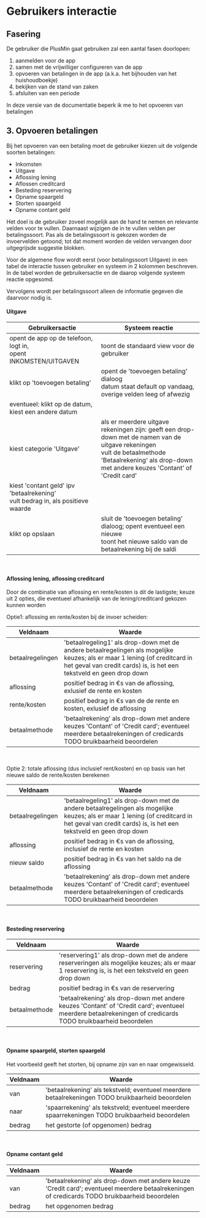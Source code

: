 # Gebruikers interactie

## Fasering

De gebruiker die PlusMin gaat gebruiken zal een aantal fasen doorlopen:

1. aanmelden voor de app
2. samen met de vrijwilliger configureren van de app
3. opvoeren van betalingen in de app (a.k.a. het bijhouden van het huishoudboekje)
4. bekijken van de stand van zaken
5. afsluiten van een periode

In deze versie van de documentatie beperk ik me to het opvoeren van betalingen

## 3. Opvoeren betalingen

Bij het opvoeren van een betaling moet de gebruiker kiezen uit de volgende soorten betalingen:

- Inkomsten
- Uitgave
- Aflossing lening
- Aflossen creditcard
- Besteding reservering
- Opname spaargeld
- Storten spaargeld
- Opname contant geld

Het doel is de gebruiker zoveel mogelijk aan de hand te nemen en relevante velden voor te vullen. Daarnaast wijzigen de
in te vullen velden per betalingssoort. Pas als de betalingssoort is gekozen worden de invoervelden getoond; tot dat
moment worden de velden vervangen door uitgegrijsde suggestie blokken.

Voor de algemene flow wordt eerst (voor betalingssoort Uitgave) in een tabel de interactie tussen gebruiker en systeem
in 2 kolommen beschreven. In de tabel worden de gebruikersactie en de daarop volgende systeem reactie opgesomd.

Vervolgens wordt per betalingssoort alleen de informatie gegeven die daarvoor nodig is.

#### Uitgave

| Gebruikersactie                                                                    | Systeem reactie                                                                                                                                                                                            |
|------------------------------------------------------------------------------------|------------------------------------------------------------------------------------------------------------------------------------------------------------------------------------------------------------|
| opent de app op de telefoon, logt in, <br/>opent INKOMSTEN/UITGAVEN                | toont de standaard view voor de gebruiker                                                                                                                                                                  |
| klikt op 'toevoegen betaling'                                                      | opent de 'toevoegen betaling' dialoog<br/>datum staat default op vandaag, overige velden leeg  of afwezig                                                                                                  |
| eventueel: klikt op de datum, kiest een andere datum                               |                                                                                                                                                                                                            |
| kiest categorie 'Uitgave'                                                          | als er meerdere uitgave rekeningen zijn: geeft een drop-down met de namen van de uitgave rekeningen<br/>vult de betaalmethode 'Betaalrekening' als drop-down  met andere keuzes 'Contant' of 'Credit card' |
| kiest 'contant geld' ipv 'betaalrekening'<br/>vult bedrag in, als positieve waarde |                                                                                                                                                                                                            |
| klikt op opslaan                                                                   | sluit de 'toevoegen betaling' dialoog; opent eventueel een nieuwe<br/>toont het nieuwe saldo van de betaalrekening bij de saldi                                                                            |

&nbsp;

#### Aflossing lening, aflossing creditcard

Door de combinatie van aflossing en rente/kosten is dit de lastigste; keuze uit 2 opties, die eventueel afhankelijk van
de lening/creditcard gekozen kunnen worden

Optie1: aflossing en rente/kosten bij de invoer scheiden:

| Veldnaam         | Waarde                                                                                                                                                                                                      |
|------------------|-------------------------------------------------------------------------------------------------------------------------------------------------------------------------------------------------------------|
| betaalregelingen | 'betaalregeling1' als drop-down  met de andere betaalregelingen als mogelijke keuzes; als er maar 1 lening (of creditcard in het geval van credit cards) is, is het een tekstveld en geen drop down |      
| aflossing        | positief bedrag in &euro;s van de aflossing, exlusief de rente en kosten                                                                                                                                    |      
| rente/kosten     | positief bedrag in &euro;s van de de rente en kosten, exlusief de aflossing                                                                                                                                 |      
| betaalmethode    | 'betaalrekening' als drop-down  met andere keuzes 'Contant' of 'Credit card'; eventueel meerdere betaalrekeningen of credicards TODO bruikbaarheid beoordelen                                               |      

&nbsp;

Optie 2: totale aflossing (dus inclusief rent/kosten) en op basis van het nieuwe saldo de rente/kosten berekenen

| Veldnaam         | Waarde                                                                                                                                                                                                      |
|------------------|-------------------------------------------------------------------------------------------------------------------------------------------------------------------------------------------------------------|
| betaalregelingen | 'betaalregeling1' als drop-down  met de andere betaalregelingen als mogelijke keuzes; als er maar 1 lening (of creditcard in het geval van credit cards) is, is het een tekstveld en geen drop down |      
| aflossing        | positief bedrag in &euro;s van de aflossing, inclusief de rente en kosten                                                                                                                                   |      
| nieuw saldo      | positief bedrag in &euro;s van het saldo na de aflossing                                                                                                                                                    |      
| betaalmethode    | 'betaalrekening' als drop-down  met andere keuzes 'Contant' of 'Credit card'; eventueel meerdere betaalrekeningen of credicards TODO bruikbaarheid beoordelen                                               |      

&nbsp;

#### Besteding reservering

| Veldnaam      | Waarde                                                                                                                                                        |
|---------------|---------------------------------------------------------------------------------------------------------------------------------------------------------------|
| reservering   | 'reservering1' als drop-down  met de andere reserveringen als mogelijke keuzes; als er maar 1 reservering is, is het een tekstveld en geen drop down          |      
| bedrag        | positief bedrag in &euro;s van de reservering                                                                                                                 |      
| betaalmethode | 'betaalrekening' als drop-down  met andere keuzes 'Contant' of 'Credit card'; eventueel meerdere betaalrekeningen of credicards TODO bruikbaarheid beoordelen |      

&nbsp;

#### Opname spaargeld, storten spaargeld

Het voorbeeld geeft het storten, bij opname zijn van en naar omgewisseld.

| Veldnaam | Waarde                                                                                            |
|----------|---------------------------------------------------------------------------------------------------|
| van      | 'betaalrekening' als tekstveld; eventueel meerdere betaalrekeningen TODO bruikbaarheid beoordelen |      
| naar     | 'spaarrekening' als tekstveld; eventueel meerdere spaarrekeningen TODO bruikbaarheid beoordelen   |      
| bedrag   | het gestorte (of opgenomen) bedrag                                                                |      

&nbsp;

#### Opname contant geld

| Veldnaam | Waarde                                                                                                                                          |
|----------|-------------------------------------------------------------------------------------------------------------------------------------------------|
| van      | 'betaalrekening' als drop-down  met andere keuze 'Credit card'; eventueel meerdere betaalrekeningen of credicards TODO bruikbaarheid beoordelen |      
| bedrag   | het opgenomen bedrag                                                                                                                            |      
